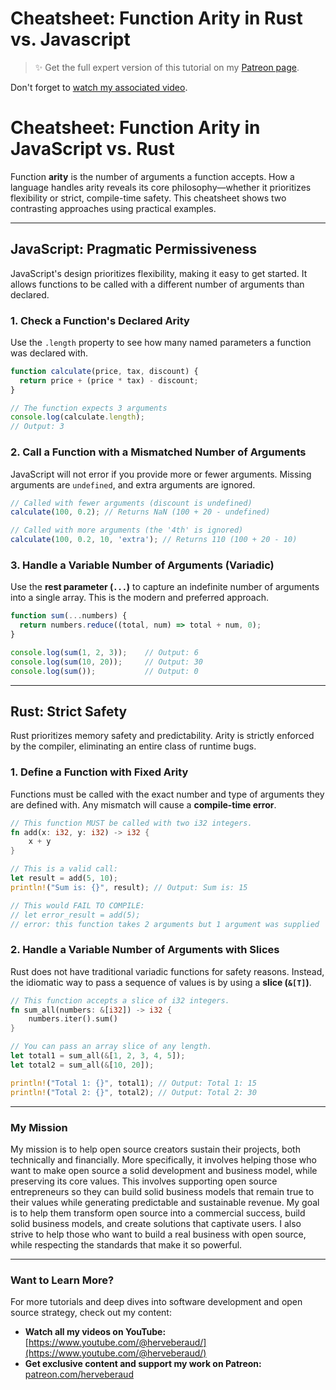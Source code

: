 # Cheatsheet: Function Arity in Rust vs. Javascript

> ✨ Get the full expert version of this tutorial on my [Patreon page](https://www.patreon.com/posts/beyond-argument-138218742?utm_medium=clipboard_copy&utm_source=copyLink&utm_campaign=postshare_creator&utm_content=join_link).

Don't forget to [watch my associated video](https://youtube.com/shorts/Av64m3LeL48?feature=share).

# Cheatsheet: Function Arity in JavaScript vs. Rust

Function **arity** is the number of arguments a function accepts. How a language handles arity reveals its core philosophy—whether it prioritizes flexibility or strict, compile-time safety. This cheatsheet shows two contrasting approaches using practical examples.

---

## JavaScript: Pragmatic Permissiveness

JavaScript's design prioritizes flexibility, making it easy to get started. It allows functions to be called with a different number of arguments than declared.

### 1. Check a Function's Declared Arity

Use the `.length` property to see how many named parameters a function was declared with.

```javascript
function calculate(price, tax, discount) {
  return price + (price * tax) - discount;
}

// The function expects 3 arguments
console.log(calculate.length);
// Output: 3
```

### 2. Call a Function with a Mismatched Number of Arguments

JavaScript will not error if you provide more or fewer arguments. Missing arguments are `undefined`, and extra arguments are ignored.

```javascript
// Called with fewer arguments (discount is undefined)
calculate(100, 0.2); // Returns NaN (100 + 20 - undefined)

// Called with more arguments (the '4th' is ignored)
calculate(100, 0.2, 10, 'extra'); // Returns 110 (100 + 20 - 10)
```

### 3. Handle a Variable Number of Arguments (Variadic)

Use the **rest parameter (`...`)** to capture an indefinite number of arguments into a single array. This is the modern and preferred approach.

```javascript
function sum(...numbers) {
  return numbers.reduce((total, num) => total + num, 0);
}

console.log(sum(1, 2, 3));    // Output: 6
console.log(sum(10, 20));     // Output: 30
console.log(sum());           // Output: 0
```

---

## Rust: Strict Safety

Rust prioritizes memory safety and predictability. Arity is strictly enforced by the compiler, eliminating an entire class of runtime bugs.

### 1. Define a Function with Fixed Arity

Functions must be called with the exact number and type of arguments they are defined with. Any mismatch will cause a **compile-time error**.

```rust
// This function MUST be called with two i32 integers.
fn add(x: i32, y: i32) -> i32 {
    x + y
}

// This is a valid call:
let result = add(5, 10);
println!("Sum is: {}", result); // Output: Sum is: 15

// This would FAIL TO COMPILE:
// let error_result = add(5);
// error: this function takes 2 arguments but 1 argument was supplied
```

### 2. Handle a Variable Number of Arguments with Slices

Rust does not have traditional variadic functions for safety reasons. Instead, the idiomatic way to pass a sequence of values is by using a **slice (`&[T]`)**.

```rust
// This function accepts a slice of i32 integers.
fn sum_all(numbers: &[i32]) -> i32 {
    numbers.iter().sum()
}

// You can pass an array slice of any length.
let total1 = sum_all(&[1, 2, 3, 4, 5]);
let total2 = sum_all(&[10, 20]);

println!("Total 1: {}", total1); // Output: Total 1: 15
println!("Total 2: {}", total2); // Output: Total 2: 30
```

---

### My Mission

My mission is to help open source creators sustain their projects, both technically and financially. More specifically, it involves helping those who want to make open source a solid development and business model, while preserving its core values. This involves supporting open source entrepreneurs so they can build solid business models that remain true to their values ​​while generating predictable and sustainable revenue. My goal is to help them transform open source into a commercial success, build solid business models, and create solutions that captivate users. I also strive to help those who want to build a real business with open source, while respecting the standards that make it so powerful.

---

### Want to Learn More?

For more tutorials and deep dives into software development and open source strategy, check out my content:

-   **Watch all my videos on YouTube:** [https://www.youtube.com/@herveberaud/](https://www.youtube.com/@herveberaud/)
-   **Get exclusive content and support my work on Patreon:** [patreon.com/herveberaud](https://patreon.com/herveberaud)
